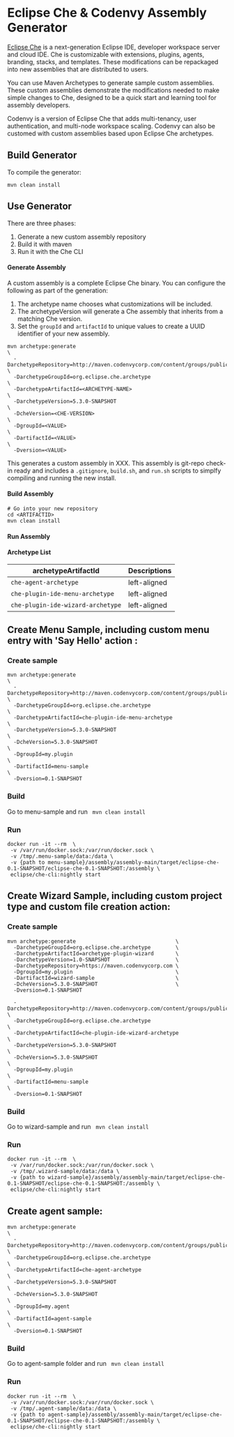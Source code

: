 # Eclipse Che & Codenvy Assembly Generator
[Eclipse Che](www.eclipse.org/che) is a next-generation Eclipse IDE, developer workspace server and cloud IDE. Che is customizable with extensions, plugins, agents, branding, stacks, and templates. These modifications can be repackaged into new assemblies that are distributed to users. 

You can use Maven Archetypes to generate sample custom assemblies. These custom assemblies demonstrate the modifications needed to make simple changes to Che, designed to be a quick start and learning tool for assembly developers.

Codenvy is a version of Eclipse Che that adds multi-tenancy, user authentication, and multi-node workspace scaling. Codenvy can also be customed with custom assemblies based upon Eclipse Che archetypes.

## Build Generator
To compile the generator:

`mvn clean install`

## Use Generator
There are three phases:
1. Generate a new custom assembly repository
2. Build it with maven
3. Run it with the Che CLI

#### Generate Assembly
A custom assembly is a complete Eclipse Che binary. You can configure the following as part of the generation:
1. The archetype name chooses what customizations will be included.
2. The archetypeVersion will generate a Che assembly that inherits from a matching Che version.
3. Set the `groupId` and `artifactId` to unique values to create a UUID identifier of your new assembly.

```
mvn archetype:generate                                                      \
  -DarchetypeRepository=http://maven.codenvycorp.com/content/groups/public/ \
  -DarchetypeGroupId=org.eclipse.che.archetype                              \
  -DarchetypeArtifactId=<ARCHETYPE-NAME>                                    \
  -DarchetypeVersion=5.3.0-SNAPSHOT                                         \
  -DcheVersion=<CHE-VERSION>                                                \
  -DgroupId=<VALUE>                                                         \
  -DartifactId=<VALUE>                                                      \
  -Dversion=<VALUE>
```

This generates a custom assembly in XXX. This assembly is git-repo check-in ready and includes a `.gitignore`, `build.sh`, and `run.sh` scripts to simplfy compiling and running the new install.

#### Build Assembly
```
# Go into your new repository
cd <ARTIFACTID>
mvn clean install
```
#### Run Assembly

#### Archetype List
| archetypeArtifactId   | Descriptions                              |
|-----------------------|-------------------------------------------|
| `che-agent-archetype` |  left-aligned                     |
| `che-plugin-ide-menu-archetype` |  left-aligned                     |
| `che-plugin-ide-wizard-archetype` |  left-aligned                     |



## Create Menu Sample, including custom menu entry with 'Say Hello' action :

### Create sample
```
mvn archetype:generate                                                      \
  -DarchetypeRepository=http://maven.codenvycorp.com/content/groups/public/ \
  -DarchetypeGroupId=org.eclipse.che.archetype                              \
  -DarchetypeArtifactId=che-plugin-ide-menu-archetype                       \
  -DarchetypeVersion=5.3.0-SNAPSHOT                                         \
  -DcheVersion=5.3.0-SNAPSHOT                                               \
  -DgroupId=my.plugin                                                       \
  -DartifactId=menu-sample                                                  \
  -Dversion=0.1-SNAPSHOT
```

### Build
Go to menu-sample and run ``` mvn clean install```

### Run
```
docker run -it --rm  \
 -v /var/run/docker.sock:/var/run/docker.sock \
 -v /tmp/.menu-sample/data:/data \
 -v {path to menu-sample}/assembly/assembly-main/target/eclipse-che-0.1-SNAPSHOT/eclipse-che-0.1-SNAPSHOT:/assembly \
 eclipse/che-cli:nightly start

```

## Create Wizard Sample, including custom project type and custom file creation action:

### Create sample
```
mvn archetype:generate                                \
  -DarchetypeGroupId=org.eclipse.che.archetype        \
  -DarchetypeArtifactId=archetype-plugin-wizard       \
  -DarchetypeVersion=1.0-SNAPSHOT                     \
  -DarchetypeRepository=https://maven.codenvycorp.com \
  -DgroupId=my.plugin                                 \
  -DartifactId=wizard-sample                          \
  -DcheVersion=5.3.0-SNAPSHOT                         \
  -Dversion=0.1-SNAPSHOT
  
  -DarchetypeRepository=http://maven.codenvycorp.com/content/groups/public/ \
  -DarchetypeGroupId=org.eclipse.che.archetype                              \
  -DarchetypeArtifactId=che-plugin-ide-wizard-archetype                     \
  -DarchetypeVersion=5.3.0-SNAPSHOT                                         \
  -DcheVersion=5.3.0-SNAPSHOT                                               \
  -DgroupId=my.plugin                                                       \
  -DartifactId=menu-sample                                                  \
  -Dversion=0.1-SNAPSHOT                               
```

### Build
Go to wizard-sample and run ``` mvn clean install```

### Run
```
docker run -it --rm  \
 -v /var/run/docker.sock:/var/run/docker.sock \
 -v /tmp/.wizard-sample/data:/data \
 -v {path to wizard-sample}/assembly/assembly-main/target/eclipse-che-0.1-SNAPSHOT/eclipse-che-0.1-SNAPSHOT:/assembly \
 eclipse/che-cli:nightly start

```

## Create agent sample:

```
mvn archetype:generate                                                      \
  -DarchetypeRepository=http://maven.codenvycorp.com/content/groups/public/ \
  -DarchetypeGroupId=org.eclipse.che.archetype                              \
  -DarchetypeArtifactId=che-agent-archetype                                 \
  -DarchetypeVersion=5.3.0-SNAPSHOT                                         \
  -DcheVersion=5.3.0-SNAPSHOT                                               \
  -DgroupId=my.agent                                                        \
  -DartifactId=agent-sample                                                 \
  -Dversion=0.1-SNAPSHOT
```


### Build
Go to agent-sample folder and run ``` mvn clean install```

### Run
```
docker run -it --rm  \
 -v /var/run/docker.sock:/var/run/docker.sock \
 -v /tmp/.agent-sample/data:/data \
 -v {path to agent-sample}/assembly/assembly-main/target/eclipse-che-0.1-SNAPSHOT/eclipse-che-0.1-SNAPSHOT:/assembly \
 eclipse/che-cli:nightly start

```

